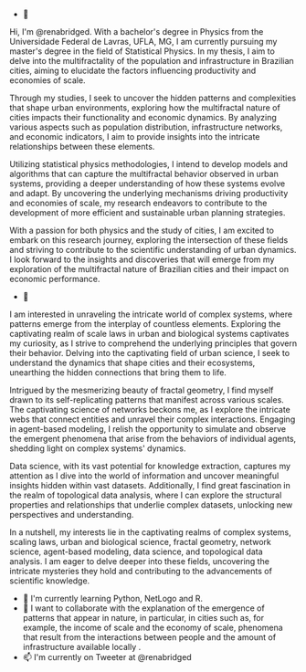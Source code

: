 - 👋 

Hi, I'm @renabridged. With a bachelor's degree in Physics from the Universidade Federal de Lavras, UFLA, MG, I am currently pursuing my master's degree in the field of Statistical Physics. In my thesis, I aim to delve into the multifractality of the population and infrastructure in Brazilian cities, aiming to elucidate the factors influencing productivity and economies of scale.

Through my studies, I seek to uncover the hidden patterns and complexities that shape urban environments, exploring how the multifractal nature of cities impacts their functionality and economic dynamics. By analyzing various aspects such as population distribution, infrastructure networks, and economic indicators, I aim to provide insights into the intricate relationships between these elements.

Utilizing statistical physics methodologies, I intend to develop models and algorithms that can capture the multifractal behavior observed in urban systems, providing a deeper understanding of how these systems evolve and adapt. By uncovering the underlying mechanisms driving productivity and economies of scale, my research endeavors to contribute to the development of more efficient and sustainable urban planning strategies.

With a passion for both physics and the study of cities, I am excited to embark on this research journey, exploring the intersection of these fields and striving to contribute to the scientific understanding of urban dynamics. I look forward to the insights and discoveries that will emerge from my exploration of the multifractal nature of Brazilian cities and their impact on economic performance.
- 👀  

I am interested in unraveling the intricate world of complex systems, where patterns emerge from the interplay of countless elements. Exploring the captivating realm of scale laws in urban and biological systems captivates my curiosity, as I strive to comprehend the underlying principles that govern their behavior. Delving into the captivating field of urban science, I seek to understand the dynamics that shape cities and their ecosystems, unearthing the hidden connections that bring them to life.

Intrigued by the mesmerizing beauty of fractal geometry, I find myself drawn to its self-replicating patterns that manifest across various scales. The captivating science of networks beckons me, as I explore the intricate webs that connect entities and unravel their complex interactions. Engaging in agent-based modeling, I relish the opportunity to simulate and observe the emergent phenomena that arise from the behaviors of individual agents, shedding light on complex systems' dynamics.

Data science, with its vast potential for knowledge extraction, captures my attention as I dive into the world of information and uncover meaningful insights hidden within vast datasets. Additionally, I find great fascination in the realm of topological data analysis, where I can explore the structural properties and relationships that underlie complex datasets, unlocking new perspectives and understanding.

In a nutshell, my interests lie in the captivating realms of complex systems, scaling laws, urban and biological science, fractal geometry, network science, agent-based modeling, data science, and topological data analysis. I am eager to delve deeper into these fields, uncovering the intricate mysteries they hold and contributing to the advancements of scientific knowledge.

- 🌱 I'm currently learning Python, NetLogo and R.
- 💞️ 
I want to collaborate with the explanation of the emergence of patterns that appear in nature, in particular, in cities such as, for example, the income of scale and the economy of scale, phenomena that result from the interactions between people and the amount of infrastructure available locally .
- 📫 I'm currently on Tweeter at @renabridged

<!---
renabridged/renabridged is a ✨ special ✨ repository because its `README.md` (this file) appears on your GitHub profile.
You can click the Preview link to take a look at your changes.
--->
